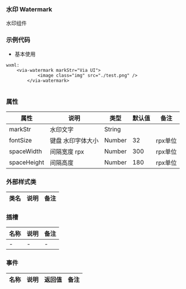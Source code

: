 ### 水印 Watermark  
   水印组件


### 示例代码
* 基本使用
  
```
wxml:
	<via-watermark markStr="Via UI">
			<image class="img" src="./test.png" />
		</via-watermark>
 

```
 
 

### 属性
| 属性 | 说明 | 类型 | 默认值 | 备注 |
| --- | --- | --- | --- | --- |
| markStr |  水印文字  |  String |   |  |
| fontSize |  键盘 水印字体大小 |  Number | 32 | rpx单位 |
| spaceWidth |  间隔宽度 rpx |  Number | 300 |  rpx单位  |
| spaceHeight |  间隔高度   |  Number | 180 | rpx单位  |
 
 
 
 

 
 

### 外部样式类
| 类名 | 说明 | 备注 | 
| --- | --- | --- |
 
 

### 插槽
| 名称 | 说明 | 备注 |
| --- | --- | --- |
|  -  |  - |   - |
 


### 事件
| 名称 | 说明 | 返回值 | 备注 |
| --- | --- | --- | --- |
 
  
